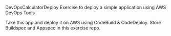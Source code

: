 DevOpsCalculatorDeploy
Exercise to deploy a simple application using AWS DevOps Tools

Take this app and deploy it on AWS using CodeBuild & CodeDeploy. Store Buildspec and Appspec in this exercise repo.

